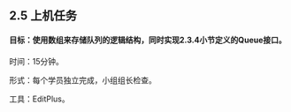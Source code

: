 ## 2.5  上机任务

#### 目标：使用数组来存储队列的逻辑结构，同时实现2.3.4小节定义的Queue接口。

 



时间：15分钟。

 



形式：每个学员独立完成，小组组长检查。

 



工具：EditPlus。

 

 

 



